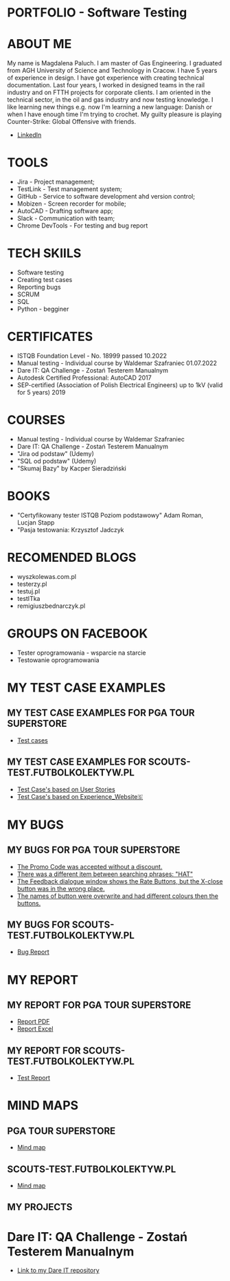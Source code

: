 # PORTFOLIO - Software Testing

# ABOUT ME
My name is Magdalena Paluch. I am master of Gas Engineering. I graduated from AGH University of Science and Technology in Cracow. I have 5 years of experience in design. I have got experience with creating technical documentation. Last four years, I worked in designed teams in the rail industry and on FTTH projects for corporate clients. I am oriented in the technical sector, in the oil and gas industry and now testing knowledge. I like learning new things e.g. now I'm learning a new language: Danish or when I have enough time I'm trying to crochet. My guilty pleasure is playing Counter-Strike: Global Offensive with friends. 
* [LinkedIn](https://www.linkedin.com/in/magdalena-paluch1/) 
# TOOLS
* Jira - Project management;
* TestLink - Test management system;
* GitHub - Service to software development ahd version control;
* Mobizen - Screen recorder for mobile;
* AutoCAD - Drafting software app;
* Slack - Communication with team;
* Chrome DevTools - For testing and bug report
# TECH SKIILS
* Software testing
* Creating test cases
* Reporting bugs
* SCRUM
* SQL
* Python - begginer
# CERTIFICATES
* ISTQB Foundation Level - No. 18999 passed 10.2022
* Manual testing - Individual course by Waldemar Szafraniec 01.07.2022
* Dare IT: QA Challenge - Zostań Testerem Manualnym
* Autodesk Certified Professional: AutoCAD 2017
* SEP-certified (Association of Polish Electrical Engineers) up to 1kV (valid for 5 years) 2019
# COURSES
* Manual testing - Individual course by Waldemar Szafraniec
* Dare IT: QA Challenge - Zostań Testerem Manualnym
* "Jira od podstaw" (Udemy) 
* "SQL od podstaw" (Udemy)
* "Skumaj Bazy" by Kacper Sieradziński
# BOOKS
* "Certyfikowany tester ISTQB Poziom podstawowy" Adam Roman, Lucjan Stapp
* "Pasja testowania: Krzysztof Jadczyk
# RECOMENDED BLOGS
* wyszkolewas.com.pl
* testerzy.pl
* testuj.pl
* testITka
* remigiuszbednarczyk.pl
# GROUPS ON FACEBOOK
* Tester oprogramowania - wsparcie na starcie
* Testowanie oprogramowania
# MY TEST CASE EXAMPLES
## MY TEST CASE EXAMPLES FOR PGA TOUR SUPERSTORE
* [Test cases](https://drive.google.com/file/d/1mvO32fs9YYgWoEXyG0cpshDQpn-Kp8_c/view?usp=sharing)
## MY TEST CASE EXAMPLES FOR SCOUTS-TEST.FUTBOLKOLEKTYW.PL
* [Test Case's based on User Stories](https://docs.google.com/spreadsheets/d/1Mt6FQfttUFqRPDLyb7hc2ceToqsZNYIl9pZsS1tunlI/edit?usp=share_link)
* [Test Case's based on Experience_Website🇸](https://docs.google.com/spreadsheets/d/1589dqUD6PTWXDCuFfejT0MtGR948kEbCJlDr_RXLel8/edit?usp=sharing) 
# MY BUGS
## MY BUGS FOR PGA TOUR SUPERSTORE
* [The Promo Code was accepted without a discount.](https://drive.google.com/file/d/1U2pPctDuXkD8mvIYlm6LTd9KHaAGa8dd/view?usp=sharing)
* [There was a different item between searching phrases: "HAT"](https://drive.google.com/file/d/1q_bINQ7j4fGRIluYaVQIuYio75vsnl01/view?usp=sharing)
* [The Feedback dialogue window shows the Rate Buttons, but the X-close
button was in the wrong place.](https://drive.google.com/file/d/1YIZ4DXEr3BaoIBezIXAERAo9AMerinPj/view?usp=sharing)
* [The names of button were overwrite and had different colours then the
buttons.](https://drive.google.com/file/d/1mEM7lcWDSDhA1Mj-fJCXVXGJtEmIJ2uu/view?usp=sharing)
## MY BUGS FOR SCOUTS-TEST.FUTBOLKOLEKTYW.PL
* [Bug Report](https://docs.google.com/spreadsheets/d/1HwSalkbEryYPYpr7G_5F2mwVYxa2ND41hCxHNOjhizE/edit?usp=sharing)
# MY REPORT
## MY REPORT FOR PGA TOUR SUPERSTORE
* [Report PDF](https://drive.google.com/file/d/12ECjuYH0ASFMJz-EOXSGpQDTCoP9bHzk/view?usp=sharing)
* [Report Excel](https://docs.google.com/spreadsheets/d/1psA0viFEX2BuwAslzVfkHppzXgH3oonx/edit?usp=sharing&ouid=113991644063600950255&rtpof=true&sd=true)
## MY REPORT FOR SCOUTS-TEST.FUTBOLKOLEKTYW.PL
* [Test Report](https://drive.google.com/file/d/1VGMOqnqYJ60v0evxkWfCRPHHpuTganN6/view?usp=sharing)
# MIND MAPS
## PGA TOUR SUPERSTORE
* [Mind map](https://drive.google.com/file/d/1tiiZPm340y_q30Ur4v3yiisMH0FPxEq_/view?usp=sharing) 
## SCOUTS-TEST.FUTBOLKOLEKTYW.PL
* [Mind map](https://drive.google.com/file/d/1Ss96V3r3SxSOSsJsx9XGYkWmtub9qNM9/view?usp=sharing) 
## MY PROJECTS
# Dare IT: QA Challenge - Zostań Testerem Manualnym
* [Link to my Dare IT repository](https://github.com/magdalenapaluch1/challenge_portfolio_magdalena/blob/main/README.md)
